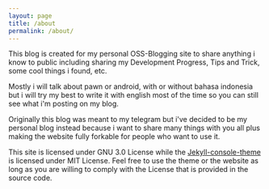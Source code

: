 ```yaml
---
layout: page
title: /about
permalink: /about/
---
```


This blog is created for my personal OSS-Blogging site to share anything i know to public including sharing my Development Progress, Tips and Trick, some cool things i found, etc.

Mostly i will talk about pawn or android, with or without bahasa indonesia but i will try my best to write it with english most of the time so you can still see what i'm posting on my blog.

Originally this blog was meant to my telegram but i've decided to be my personal blog instead because i want to share many things with you all plus making the website fully forkable for people who want to use it.

This site is licensed under GNU 3.0 License while the [Jekyll-console-theme](https://github.com/b2a3e8/jekyll-theme-console) is licensed under MIT License. Feel free to use the theme or the website as long as you are willing to comply with the License that is provided in the source code.
